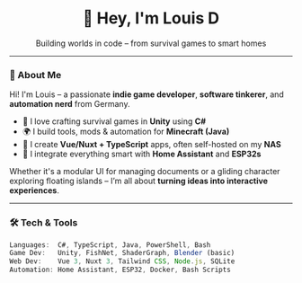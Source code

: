 <!-- Header -->
<h1 align="center">👋 Hey, I'm Louis D</h1>
<p align="center">Building worlds in code – from survival games to smart homes</p>

---

<!-- About -->
### 🧭 About Me

Hi! I'm Louis – a passionate **indie game developer**, **software tinkerer**, and **automation nerd** from Germany.

- 🧱 I love crafting survival games in **Unity** using **C#**
- 🌍 I build tools, mods & automation for **Minecraft (Java)**
- 🧠 I create **Vue/Nuxt + TypeScript** apps, often self-hosted on my **NAS**
- 🏡 I integrate everything smart with **Home Assistant** and **ESP32s**

Whether it's a modular UI for managing documents or a gliding character exploring floating islands – I’m all about **turning ideas into interactive experiences**.

---

<!-- Skills -->
### 🛠️ Tech & Tools

```ts
Languages:  C#, TypeScript, Java, PowerShell, Bash
Game Dev:   Unity, FishNet, ShaderGraph, Blender (basic)
Web Dev:    Vue 3, Nuxt 3, Tailwind CSS, Node.js, SQLite
Automation: Home Assistant, ESP32, Docker, Bash Scripts
